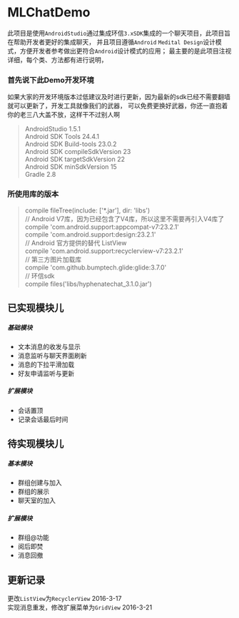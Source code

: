 MLChatDemo
================
此项目是使用`AndroidStudio`通过集成环信`3.xSDK`集成的一个聊天项目，此项目旨在帮助开发者更好的集成聊天，
并且项目遵循`Android` `Medital Design`设计模式，方便开发者参考做出更符合`Android`设计模式的应用；
最主要的是此项目注视详细，每个类、方法都有进行说明，

### 首先说下此Demo开发环境
如果大家的开发环境版本过低建议及时进行更新，因为最新的sdk已经不需要翻墙就可以更新了，开发工具就像我们的武器，
可以免费更换好武器，你还一直抱着你的老三八大盖不放，这样干不过别人啊
>AndroidStudio 1.5.1  
Android SDK Tools 24.4.1  
Android SDK Build-tools 23.0.2  
Android SDK compileSdkVersion 23  
Android SDK targetSdkVersion 22  
Android SDK minSdkVersion 15  
Gradle 2.8
    
### 所使用库的版本
>compile fileTree(include: ['*.jar'], dir: 'libs')  
// Android V7库，因为已经包含了V4库，所以这里不需要再引入V4库了  
compile 'com.android.support:appcompat-v7:23.2.1'  
compile 'com.android.support:design:23.2.1'  
// Android 官方提供的替代 ListView  
compile 'com.android.support:recyclerview-v7:23.2.1'  
// 第三方图片加载库  
compile 'com.github.bumptech.glide:glide:3.7.0'  
// 环信sdk  
compile files('libs/hyphenatechat_3.1.0.jar')  

已实现模块儿
-----------------
##### 基础模块
- 文本消息的收发与显示
- 消息监听与聊天界面刷新
- 消息的下拉平滑加载
- 好友申请监听与更新


##### 扩展模块
- 会话置顶
- 记录会话最后时间

待实现模块儿
---------------------
##### 基本模块
- 群组创建与加入
- 群组的展示
- 聊天室的加入

##### 扩展模块
- 群组@功能
- 阅后即焚
- 消息回撤

更新记录
-------------------
更改`ListView`为`RecyclerView` 2016-3-17  
实现消息重发，修改扩展菜单为`GridView` 2016-3-21 


